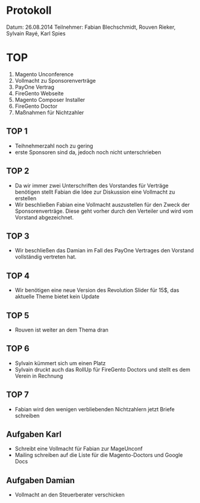 Protokoll
=========

Datum: 26.08.2014
Teilnehmer: Fabian Blechschmidt, Rouven Rieker, Sylvain Rayé, Karl Spies

TOP
===

1. Magento Unconference
2. Vollmacht zu Sponsorenverträge
3. PayOne Vertrag
4. FireGento Webseite
5. Magento Composer Installer
6. FireGento Doctor
7. Maßnahmen für Nichtzahler

TOP 1
-----
* Teihnehmerzahl noch zu gering
* erste Sponsoren sind da, jedoch noch nicht unterschrieben

TOP 2
-----
* Da wir immer zwei Unterschriften des Vorstandes für Verträge benötigen stellt Fabian die Idee zur Diskussion eine Vollmacht zu erstellen
* Wir beschließen Fabian eine Vollmacht auszustellen für den Zweck der Sponsorenverträge. Diese geht vorher durch den Verteiler und wird vom Vorstand abgezeichnet.

TOP 3
-----
* Wir beschließen das Damian im Fall des PayOne Vertrages den Vorstand vollständig vertreten hat.

TOP 4
-----
* Wir benötigen eine neue Version des Revolution Slider für 15$, das aktuelle Theme bietet kein Update

TOP 5
-----
* Rouven ist weiter an dem Thema dran

TOP 6
-----
* Sylvain kümmert sich um einen Platz
* Sylvain druckt auch das RollUp für FireGento Doctors und stellt es dem Verein in Rechnung

TOP 7
-----
* Fabian wird den wenigen verbliebenden Nichtzahlern jetzt Briefe schreiben

Aufgaben Karl
-------------
* Schreibt eine Vollmacht für Fabian zur MageUnconf
* Mailing schreiben auf die Liste für die Magento-Doctors und Google Docs

Aufgaben Damian
---------------
* Vollmacht an den Steuerberater verschicken
